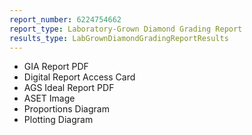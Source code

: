 ```yaml
---
report_number: 6224754662
report_type: Laboratory-Grown Diamond Grading Report
results_type: LabGrownDiamondGradingReportResults
---
```


* GIA Report PDF
* Digital Report Access Card
* AGS Ideal Report PDF
* ASET Image
* Proportions Diagram
* Plotting Diagram